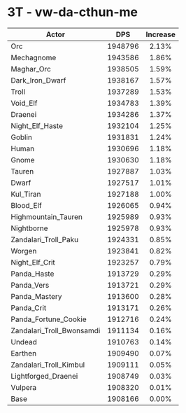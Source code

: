 # 3T - vw-da-cthun-me
| Actor | DPS | Increase |
|---|:---:|:---:|
|Orc|1948796|2.13%|
|Mechagnome|1943586|1.86%|
|Maghar_Orc|1938505|1.59%|
|Dark_Iron_Dwarf|1938167|1.57%|
|Troll|1937289|1.53%|
|Void_Elf|1934783|1.39%|
|Draenei|1934286|1.37%|
|Night_Elf_Haste|1932104|1.25%|
|Goblin|1931831|1.24%|
|Human|1930696|1.18%|
|Gnome|1930630|1.18%|
|Tauren|1927887|1.03%|
|Dwarf|1927517|1.01%|
|Kul_Tiran|1927188|1.00%|
|Blood_Elf|1926065|0.94%|
|Highmountain_Tauren|1925989|0.93%|
|Nightborne|1925978|0.93%|
|Zandalari_Troll_Paku|1924331|0.85%|
|Worgen|1923841|0.82%|
|Night_Elf_Crit|1923257|0.79%|
|Panda_Haste|1913729|0.29%|
|Panda_Vers|1913721|0.29%|
|Panda_Mastery|1913600|0.28%|
|Panda_Crit|1913171|0.26%|
|Panda_Fortune_Cookie|1912716|0.24%|
|Zandalari_Troll_Bwonsamdi|1911134|0.16%|
|Undead|1910763|0.14%|
|Earthen|1909490|0.07%|
|Zandalari_Troll_Kimbul|1909111|0.05%|
|Lightforged_Draenei|1908749|0.03%|
|Vulpera|1908320|0.01%|
|Base|1908166|0.00%|
